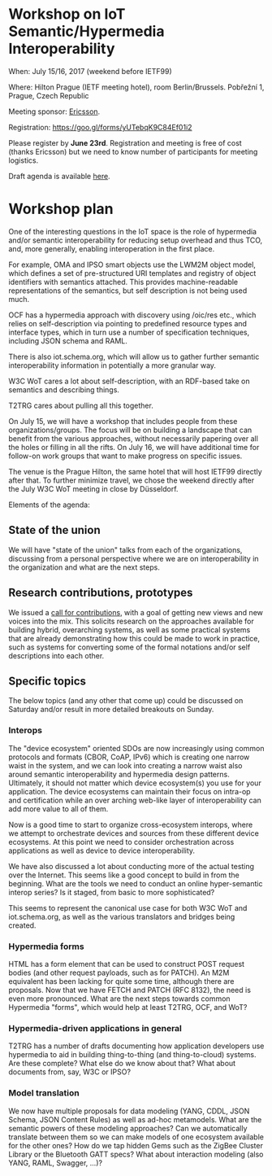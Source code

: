# Workshop on IoT Semantic/Hypermedia Interoperability

When: July 15/16, 2017 (weekend before IETF99)

Where: Hilton Prague (IETF meeting hotel), room Berlin/Brussels. Pobřežní 1, Prague, Czech Republic

Meeting sponsor: [Ericsson](https://www.ericsson.com/en/internet-of-things).

Registration: https://goo.gl/forms/yUTebqK9C84Ef01i2

Please register by **June 23rd**. Registration and meeting is free of cost (thanks Ericsson) but we need to know number of participants for meeting logistics.

Draft agenda is available [here](https://github.com/t2trg/2017-07-wishi/blob/master/AGENDA.md).

# Workshop plan

One of the interesting questions in the IoT space is the role of
hypermedia and/or semantic interoperability for reducing setup
overhead and thus TCO, and, more generally, enabling interoperation in
the first place.

For example, OMA and IPSO smart objects use the LWM2M object model,
which defines a set of pre-structured URI templates and registry of
object identifiers with semantics attached. This provides
machine-readable representations of the semantics, but self
description is not being used much.

OCF has a hypermedia approach with discovery using /oic/res etc.,
which relies on self-description via pointing to predefined resource
types and interface types, which in turn use a number of specification
techniques, including JSON schema and RAML.

There is also iot.schema.org, which will allow us to gather further
semantic interoperability information in potentially a more granular
way.

W3C WoT cares a lot about self-description, with an RDF-based take on
semantics and describing things.

T2TRG cares about pulling all this together.

On July 15, we will have a workshop that includes people from these
organizations/groups.  The focus will be on building a landscape that
can benefit from the various approaches, without necessarily papering
over all the holes or filling in all the rifts.  On July 16, we will
have additional time for follow-on work groups that want to make
progress on specific issues.

The venue is the Prague Hilton, the same hotel that will host IETF99
directly after that.  To further minimize travel, we chose the weekend
directly after the July W3C WoT meeting in close by Düsseldorf.

Elements of the agenda:

## State of the union

We will have "state of the union" talks from each of the
organizations, discussing from a personal perspective where we are on
interoperability in the organization and what are the next steps.

## Research contributions, prototypes

We issued a [call for contributions][cfc], with a goal of getting new
views and new voices into the mix.  This solicits research on the
approaches available for building hybrid, overarching systems, as well
as some practical systems that are already demonstrating how this
could be made to work in practice, such as systems for converting some
of the formal notations and/or self descriptions into each other.

[cfc]: https://github.com/t2trg/2017-07-wishi/blob/master/CALL-FOR-CONTRIBUTIONS.md

## Specific topics

The below topics (and any other that come up) could be discussed on
Saturday and/or result in more detailed breakouts on Sunday.

### Interops

The "device ecosystem" oriented SDOs are now increasingly using common
protocols and formats (CBOR, CoAP, IPv6) which is creating one narrow
waist in the system, and we can look into creating a narrow waist also
around semantic interoperability and hypermedia design patterns.
Ultimately, it should not matter which device ecosystem(s) you use for
your application.  The device ecosystems can maintain their focus on
intra-op and certification while an over arching web-like layer of
interoperability can add more value to all of them.

Now is a good time to start to organize cross-ecosystem interops,
where we attempt to orchestrate devices and sources from these
different device ecosystems. At this point we need to consider
orchestration across applications as well as device to device
interoperability.

We have also discussed a lot about conducting more of the actual
testing over the Internet. This seems like a good concept to build in
from the beginning. What are the tools we need to conduct an online
hyper-semantic interop series? Is it staged, from basic to more
sophisticated?

This seems to represent the canonical use case for both W3C WoT and
iot.schema.org, as well as the various translators and bridges being
created.

### Hypermedia forms

HTML has a form element that can be used to construct POST request
bodies (and other request payloads, such as for PATCH).  An M2M
equivalent has been lacking for quite some time, although there are
proposals.  Now that we have FETCH and PATCH (RFC 8132), the need is
even more pronounced.  What are the next steps towards common
Hypermedia "forms", which would help at least T2TRG, OCF, and WoT?

### Hypermedia-driven applications in general

T2TRG has a number of drafts documenting how application developers
use hypermedia to aid in building thing-to-thing (and thing-to-cloud)
systems.  Are these complete?  What else do we know about that? What
about documents from, say, W3C or IPSO?

### Model translation

We now have multiple proposals for data modeling (YANG, CDDL, JSON
Schema, JSON Content Rules) as well as ad-hoc metamodels.  What are
the semantic powers of these modeling approaches?  Can we
automatically translate between them so we can make models of one
ecosystem available for the other ones?  How do we tap hidden Gems
such as the ZigBee Cluster Library or the Bluetooth GATT specs? What
about interaction modeling (also YANG, RAML, Swagger, ...)?

